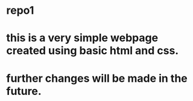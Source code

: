 # repo1
# this is a very simple webpage created using basic html and css. 
# further changes will be made in the future.
